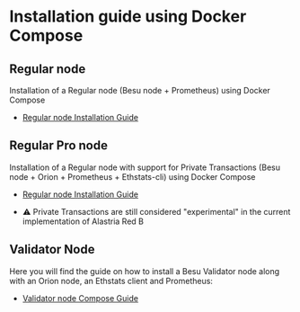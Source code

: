 # Installation guide using Docker Compose

## Regular node

Installation of a Regular node (Besu node + Prometheus) using Docker Compose

- [Regular node Installation Guide](../docs/regular-node-compose.md)

## Regular Pro node

Installation of a Regular node with support for Private Transactions (Besu node + Orion + Prometheus + Ethstats-cli) using Docker Compose

- [Regular node Installation Guide](../docs/regular-pro-node-compose.md)

* :warning: Private Transactions are still considered "experimental" in the current implementation of Alastria Red B

## Validator Node

Here you will find the guide on how to install a Besu Validator node along with an Orion node, an Ethstats client and Prometheus:

- [Validator node Compose Guide](../docs/validator-node-compose.md)
